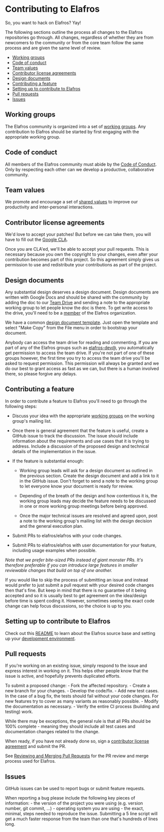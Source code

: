 # Contributing to Elafros

So, you want to hack on Elafros? Yay!

The following sections outline the process all changes to the Elafros
repositories go through. All changes, regardless of whether they are from
newcomers to the community or from the core team follow the same process and are
given the same level of review.

-   [Working groups](#working-groups)
-   [Code of conduct](#code-of-conduct)
-   [Team values](#team-values)
-   [Contributor license agreements](#contributor-license-agreements)
-   [Design documents](#design-documents)
-   [Contributing a feature](#contributing-a-feature)
-   [Setting up to contribute to Elafros](#setting-up-to-contribute-to-elafros)
-   [Pull requests](#pull-requests)
-   [Issues](#issues)

## Working groups

The Elafros community is organized into a set of [working
groups](WORKING-GROUPS.md). Any contribution to Elafros should be started by
first engaging with the appropriate working group.

## Code of conduct

All members of the Elafros community must abide by the [Code of
Conduct](CODE-OF-CONDUCT.md). Only by respecting each other can we develop a
productive, collaborative community.

## Team values

We promote and encourage a set of [shared values](VALUES.md) to improve our
productivity and inter-personal interactions.

## Contributor license agreements

We'd love to accept your patches! But before we can take them, you will have to
fill out the [Google CLA](https://cla.developers.google.com).

Once you are CLA'ed, we'll be able to accept your pull requests. This is
necessary because you own the copyright to your changes, even after your
contribution becomes part of this project. So this agreement simply gives us
permission to use and redistribute your contributions as part of the project.

## Design documents

Any substantial design deserves a design document. Design documents are written
with Google Docs and should be shared with the community by adding the doc to
our [Team Drive](TODO) and sending a note to the appropriate working group to
let people know the doc is there. To get write access to the drive, you'll need
to be a [member](ROLES.md#member) of the Elafros organization.

We have a common [design document template](TODO). Just open the template and
select "Make Copy" from the File menu in order to bootstrap your document.

Anybody can access the team drive for reading and commenting. If you are part of
any of the Elafros groups such as
[elafros-dev@](https://groups.google.com/forum/#!forum/elafros-dev), you
automatically get permission to access the team drive. If you're not part of one
of these groups however, the first time you try to access the team drive you'll
be asked to request permission. This permission will always be granted and we do
our best to grant access as fast as we can, but there is a human involved there,
so please forgive any delays.

## Contributing a feature

In order to contribute a feature to Elafros you'll need to go through the
following steps:

-   Discuss your idea with the appropriate [working groups](WORKING-GROUPS.md)
    on the working group's mailing list.

-   Once there is general agreement that the feature is useful, create a GitHub
    issue to track the discussion. The issue should include information about
    the requirements and use cases that it is trying to address. Include a
    discussion of the proposed design and technical details of the
    implementation in the issue.

-   If the feature is substantial enough:

    -   Working group leads will ask for a design document as outlined in the
        previous section. Create the design document and add a link to it in the
        GitHub issue. Don't forget to send a note to the working group to let
        everyone know your document is ready for review.

    -   Depending of the breath of the design and how contentious it is, the
        working group leads may decide the feature needs to be discussed in one
        or more working group meetings before being approved.

    -   Once the major technical issues are resolved and agreed upon, post a
        note to the working group's mailing list with the design decision and
        the general execution plan.

-   Submit PRs to elafros/elafros with your code changes.

-   Submit PRs to elafros/elafros with user documentation for your feature,
    including usage examples when possible.
    <!-- TODO: switch to elafros/elafros.dev) -->

*Note that we prefer bite-sized PRs instead of giant monster PRs. It's therefore
preferable if you can introduce large features in smaller reviewable changes
that build on top of one another.*

If you would like to skip the process of submitting an issue and instead would
prefer to just submit a pull request with your desired code changes then that's
fine. But keep in mind that there is no guarantee of it being accepted and so it
is usually best to get agreement on the idea/design before time is spent coding
it. However, sometimes seeing the exact code change can help focus discussions,
so the choice is up to you.

## Setting up to contribute to Elafros

Check out this
[README](https://github.com/elafros/elafros/blob/master/README.md) to learn
about the Elafros source base and setting up your [development
environment](https://github.com/elafros/elafros/blob/master/DEVELOPMENT.md).

## Pull requests

If you're working on an existing issue, simply respond to the issue and express
interest in working on it. This helps other people know that the issue is
active, and hopefully prevents duplicated efforts.

To submit a proposed change: - Fork the affected repository. - Create a new
branch for your changes. - Develop the code/fix. - Add new test cases. In the
case of a bug fix, the tests should fail without your code changes. For new
features try to cover as many variants as reasonably possible. - Modify the
documentation as necessary. - Verify the entire CI process (building and
testing) work.

While there may be exceptions, the general rule is that all PRs should be 100%
complete - meaning they should include all test cases and documentation changes
related to the change.

When ready, if you have not already done so, sign a [contributor license
agreement](#contributor-license-agreements) and submit the PR.

See [Reviewing and Merging Pull Requests](REVIEWING.md) for the PR review and
merge process used for Elafros.

## Issues

GitHub issues can be used to report bugs or submit feature requests.

When reporting a bug please include the following key pieces of information: -
the version of the project you were using (e.g. version number, git commit,
...) - operating system you are using - the exact, minimal, steps needed to
reproduce the issue. Submitting a 5 line script will get a much faster response
from the team than one that's hundreds of lines long.
